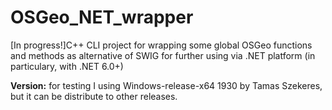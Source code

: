 # OSGeo_NET_wrapper
[In progress!]C++ CLI project for wrapping some global OSGeo functions and methods as alternative of SWIG for further using via .NET platform (in particulary, with .NET 6.0+)

**Version:** for testing I using Windows-release-x64 1930 by Tamas Szekeres, but it can be distribute to other releases.
